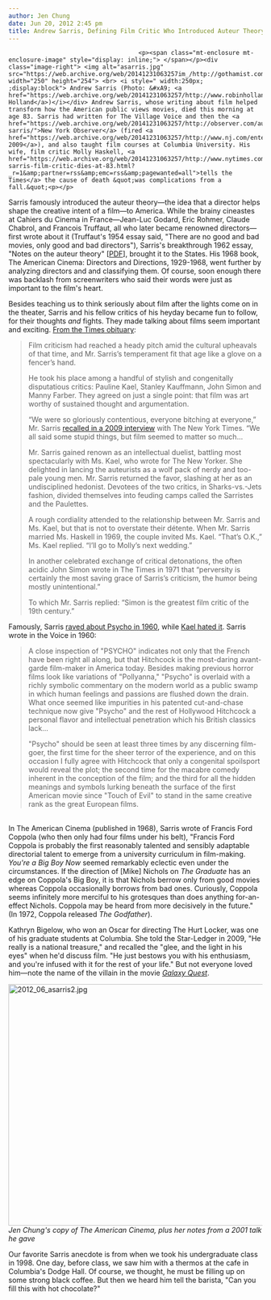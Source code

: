 ```yaml
---
author: Jen Chung
date: Jun 20, 2012 2:45 pm
title: Andrew Sarris, Defining Film Critic Who Introduced Auteur Theory To America, Dies At 83
---
```


	
										<p><span class="mt-enclosure mt-enclosure-image" style="display: inline;"> </span></p><div class="image-right"> <img alt="asarris.jpg" src="https://web.archive.org/web/20141231063257im_/http://gothamist.com/attachments/jen/asarris.jpg" width="250" height="254"> <br> <i style=" width:250px; ;display:block"> Andrew Sarris (Photo: &#xA9; <a href="https://web.archive.org/web/20141231063257/http://www.robinholland.com/">Robin Holland</a>)</i></div> Andrew Sarris, whose writing about film helped transform how the American public views movies, died this morning at age 83. Sarris had written for The Village Voice and then the <a href="https://web.archive.org/web/20141231063257/http://observer.com/author/andrew-sarris/">New York Observer</a> (fired <a href="https://web.archive.org/web/20141231063257/http://www.nj.com/entertainment/tv/index.ssf/2009/06/critical_mass.html">in 2009</a>), and also taught film courses at Columbia University. His wife, film critic Molly Haskell, <a href="https://web.archive.org/web/20141231063257/http://www.nytimes.com/2012/06/21/movies/andrew-sarris-film-critic-dies-at-83.html?_r=1&amp;partner=rss&amp;emc=rss&amp;pagewanted=all">tells the Times</a> the cause of death &quot;was complications from a fall.&quot;<p></p>

<p>Sarris famously introduced the auteur theory&#x2014;the idea that a director helps shape the creative intent of a film&#x2014;to America.  While the brainy cineastes at Cahiers du Cinema in France&#x2014;Jean-Luc Godard, Eric Rohmer, Claude Chabrol, and Francois Truffaut, all who later became renowned directors&#x2014;first wrote about it (Truffaut&apos;s 1954 essay said, &quot;There are no good and bad movies, only good and bad directors&quot;), Sarris&apos;s breakthrough 1962 essay, &quot;Notes on the auteur theory&quot; [<a href="https://web.archive.org/web/20141231063257/http://www.fadedrequiem.com/zoetrope/wp-content/uploads/2007/10/andrew_sarris_notes_auteur_theory.pdf">PDF</a>], brought it to the States. His 1968 book, The American Cinema: Directors and Directions, 1929-1968, went further by analyzing directors and and classifying them. Of course, soon enough there was backlash from screenwriters who said their words were just as important to the film&apos;s heart.</p>

<p>Besides teaching us to think seriously about film after the lights come on in the theater, Sarris and his fellow critics of his heyday became fun to follow, for their thoughts <em>and</em> fights. They made talking about films seem important and exciting. <a href="https://web.archive.org/web/20141231063257/http://www.nytimes.com/2012/06/21/movies/andrew-sarris-film-critic-dies-at-83.html?_r=1&amp;partner=rss&amp;emc=rss&amp;pagewanted=all">From the Times obituary</a>: </p><blockquote>Film criticism had reached a heady pitch amid the cultural upheavals of that time, and Mr. Sarris&#x2019;s temperament fit that age like a glove on a fencer&#x2019;s hand.<p></p>

<p>He took his place among a handful of stylish and congenitally disputatious critics: Pauline Kael, Stanley Kauffmann, John Simon and Manny Farber. They agreed on just a single point: that film was art worthy of sustained thought and argumentation.</p>

<p>&#x201C;We were so gloriously contentious, everyone bitching at everyone,&#x201D; Mr. Sarris <a href="https://web.archive.org/web/20141231063257/http://www.nytimes.com/2009/07/12/movies/12powe.html?pagewanted=all">recalled in a 2009 interview</a> with The New York Times. &#x201C;We all said some stupid things, but film seemed to matter so much...</p>

<p>Mr. Sarris gained renown as an intellectual duelist, battling most spectacularly with Ms. Kael, who wrote for The New Yorker. She delighted in lancing the auteurists as a wolf pack of nerdy and too-pale young men. Mr. Sarris returned the favor, slashing at her as an undisciplined hedonist. Devotees of the two critics, in Sharks-vs.-Jets fashion, divided themselves into feuding camps called the Sarristes and the Paulettes.</p>

<p>A rough cordiality attended to the relationship between Mr. Sarris and Ms. Kael, but that is not to overstate their d&#xE9;tente. When Mr. Sarris married Ms. Haskell in 1969, the couple invited Ms. Kael. &#x201C;That&#x2019;s O.K.,&#x201D; Ms. Kael replied. &#x201C;I&#x2019;ll go to Molly&#x2019;s next wedding.&#x201D;</p>

<p>In another celebrated exchange of critical detonations, the often acidic John Simon wrote in The Times in 1971 that &#x201C;perversity is certainly the most saving grace of Sarris&#x2019;s criticism, the humor being mostly unintentional.&#x201D;</p>

<p>To which Mr. Sarris replied: &#x201C;Simon is the greatest film critic of the 19th century.&#x201D;</p></blockquote><p></p>

<p>Famously, Sarris <a href="https://web.archive.org/web/20141231063257/http://blogs.villagevoice.com/runninscared/2010/06/psycho.php">raved about Psycho in 1960</a>, while <a href="https://web.archive.org/web/20141231063257/http://insidemovies.ew.com/2010/06/16/psycho-turns-50-today/">Kael hated it</a>. Sarris wrote in the Voice in 1960:</p><blockquote>A close inspection of &quot;PSYCHO&quot; indicates not only that the French have been right all along, but that Hitchcock is the most-daring avant-garde film-maker in America today.  Besides making previous horror films look like variations of &quot;Pollyanna,&quot; &quot;Psycho&quot; is overlaid with a richly symbolic commentary on the modern world as a public swamp in which human feelings and passions are flushed down the drain. What once seemed like impurities in his patented cut-and-chase technique now give &quot;Psycho&quot; and the rest of Hollywood Hitchcock a personal flavor and intellectual penetration which his British classics lack...<p></p>

<p>&quot;Psycho&quot; should be seen at least three times by any discerning film-goer, the first time for the sheer terror of the experience, and on this occasion I fully agree with Hitchcock that only a congenital spoilsport would reveal the plot; the second time for the macabre comedy inherent in the conception of the film; and the third for all the hidden meanings and symbols lurking beneath the surface of the first American movie since &quot;Touch of Evil&quot; to stand in the same creative rank as the great European films.</p></blockquote><br>
In The American Cinema (published in 1968), Sarris wrote of Francis Ford Coppola  (who then only had four films under his belt), &quot;Francis Ford Coppola is probably the first reasonably talented and sensibly adaptable directorial talent to emerge from a university curriculum in film-making. <em>You&apos;re a Big Boy Now</em> seemed remarkably eclectic even under the circumstances. If the direction of [Mike] Nichols on <em>The Graduate</em> has an edge on Coppola&apos;s Big Boy, it is that Nichols berrow only from good movies whereas Coppola occasionally borrows from bad ones. Curiously, Coppola seems infinitely more merciful to his grotesques than does anything for-an-effect Nichols.  Coppola may be heard from more decisively in the future.&quot; (In 1972, Coppola released <em>The Godfather</em>). <p></p>

<p>Kathryn Bigelow, who won an Oscar for directing The Hurt Locker, was one of his graduate students at Columbia. She told the Star-Ledger in 2009, &quot;He really is a national treasure,&quot; and recalled the &quot;glee, and the light in his eyes&quot; when he&apos;d discuss film. &quot;He just bestows you with his enthusiasm, and you&apos;re infused with it for the rest of your life.&quot; But not everyone loved him&#x2014;note the name of the villain in the movie <em><a href="https://web.archive.org/web/20141231063257/http://www.imdb.com/title/tt0177789/">Galaxy Quest</a></em>.</p>

<p><span class="mt-enclosure mt-enclosure-image" style="display: inline;"> </span></p><div class="image-none"> <img alt="2012_06_asarris2.jpg" src="https://web.archive.org/web/20141231063257im_/http://gothamist.com/attachments/jen/2012_06_asarris2.jpg" width="640" height="478"> <br> <i> Jen Chung&apos;s copy of The American Cinema, plus her notes from a 2001 talk he gave</i></div> <p></p>

<p>Our favorite Sarris anecdote is from when we took his undergraduate class in 1998. One day, before class, we saw him with a thermos at the cafe in Columbia&apos;s Dodge Hall.  Of course, we thought, he must be filling up on some strong black coffee.  But then we heard him tell the barista, &quot;Can you fill this with hot chocolate?&quot;</p>					
										
									
				